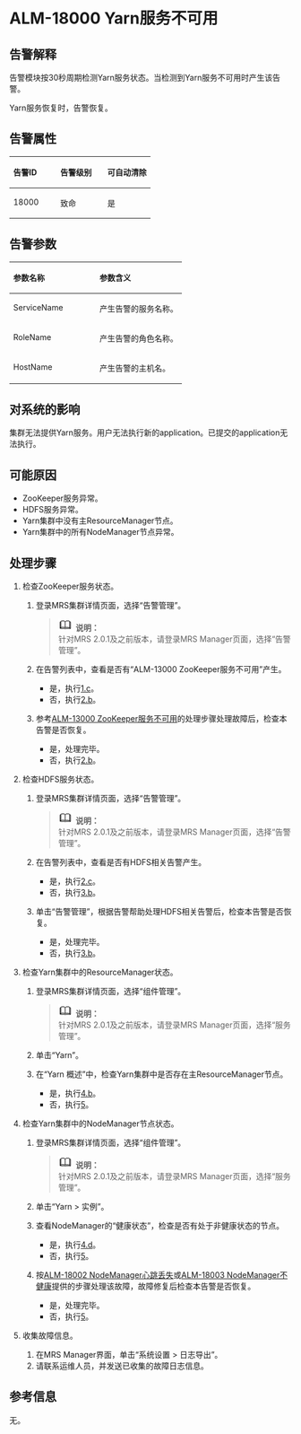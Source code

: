 # ALM-18000 Yarn服务不可用<a name="ZH-CN_TOPIC_0191883106"></a>

## 告警解释<a name="zh-cn_topic_0191813947_section66621782"></a>

告警模块按30秒周期检测Yarn服务状态。当检测到Yarn服务不可用时产生该告警。

Yarn服务恢复时，告警恢复。

## 告警属性<a name="zh-cn_topic_0191813947_section62725128"></a>

<a name="zh-cn_topic_0191813947_table17937528"></a>
<table><thead align="left"><tr id="zh-cn_topic_0191813947_row57980147"><th class="cellrowborder" valign="top" width="33.33333333333333%" id="mcps1.1.4.1.1"><p id="zh-cn_topic_0191813947_p65880360"><a name="zh-cn_topic_0191813947_p65880360"></a><a name="zh-cn_topic_0191813947_p65880360"></a>告警ID</p>
</th>
<th class="cellrowborder" valign="top" width="33.33333333333333%" id="mcps1.1.4.1.2"><p id="zh-cn_topic_0191813947_p34708966"><a name="zh-cn_topic_0191813947_p34708966"></a><a name="zh-cn_topic_0191813947_p34708966"></a>告警级别</p>
</th>
<th class="cellrowborder" valign="top" width="33.33333333333333%" id="mcps1.1.4.1.3"><p id="zh-cn_topic_0191813947_p59962836"><a name="zh-cn_topic_0191813947_p59962836"></a><a name="zh-cn_topic_0191813947_p59962836"></a>可自动清除</p>
</th>
</tr>
</thead>
<tbody><tr id="zh-cn_topic_0191813947_row25151514"><td class="cellrowborder" valign="top" width="33.33333333333333%" headers="mcps1.1.4.1.1 "><p id="zh-cn_topic_0191813947_p24006753"><a name="zh-cn_topic_0191813947_p24006753"></a><a name="zh-cn_topic_0191813947_p24006753"></a>18000</p>
</td>
<td class="cellrowborder" valign="top" width="33.33333333333333%" headers="mcps1.1.4.1.2 "><p id="zh-cn_topic_0191813947_p65498832"><a name="zh-cn_topic_0191813947_p65498832"></a><a name="zh-cn_topic_0191813947_p65498832"></a>致命</p>
</td>
<td class="cellrowborder" valign="top" width="33.33333333333333%" headers="mcps1.1.4.1.3 "><p id="zh-cn_topic_0191813947_p3805200"><a name="zh-cn_topic_0191813947_p3805200"></a><a name="zh-cn_topic_0191813947_p3805200"></a>是</p>
</td>
</tr>
</tbody>
</table>

## 告警参数<a name="zh-cn_topic_0191813947_section27655246"></a>

<a name="zh-cn_topic_0191813947_table39785801"></a>
<table><thead align="left"><tr id="zh-cn_topic_0191813947_row31767774"><th class="cellrowborder" valign="top" width="50%" id="mcps1.1.3.1.1"><p id="zh-cn_topic_0191813947_p23052927"><a name="zh-cn_topic_0191813947_p23052927"></a><a name="zh-cn_topic_0191813947_p23052927"></a>参数名称</p>
</th>
<th class="cellrowborder" valign="top" width="50%" id="mcps1.1.3.1.2"><p id="zh-cn_topic_0191813947_p55347837"><a name="zh-cn_topic_0191813947_p55347837"></a><a name="zh-cn_topic_0191813947_p55347837"></a>参数含义</p>
</th>
</tr>
</thead>
<tbody><tr id="zh-cn_topic_0191813947_row53989823"><td class="cellrowborder" valign="top" width="50%" headers="mcps1.1.3.1.1 "><p id="zh-cn_topic_0191813947_p11099566"><a name="zh-cn_topic_0191813947_p11099566"></a><a name="zh-cn_topic_0191813947_p11099566"></a>ServiceName</p>
</td>
<td class="cellrowborder" valign="top" width="50%" headers="mcps1.1.3.1.2 "><p id="zh-cn_topic_0191813947_p26649649"><a name="zh-cn_topic_0191813947_p26649649"></a><a name="zh-cn_topic_0191813947_p26649649"></a>产生告警的服务名称。</p>
</td>
</tr>
<tr id="zh-cn_topic_0191813947_row38520254"><td class="cellrowborder" valign="top" width="50%" headers="mcps1.1.3.1.1 "><p id="zh-cn_topic_0191813947_p33132859"><a name="zh-cn_topic_0191813947_p33132859"></a><a name="zh-cn_topic_0191813947_p33132859"></a>RoleName</p>
</td>
<td class="cellrowborder" valign="top" width="50%" headers="mcps1.1.3.1.2 "><p id="zh-cn_topic_0191813947_p66515904"><a name="zh-cn_topic_0191813947_p66515904"></a><a name="zh-cn_topic_0191813947_p66515904"></a>产生告警的角色名称。</p>
</td>
</tr>
<tr id="zh-cn_topic_0191813947_row61772230"><td class="cellrowborder" valign="top" width="50%" headers="mcps1.1.3.1.1 "><p id="zh-cn_topic_0191813947_p37494699"><a name="zh-cn_topic_0191813947_p37494699"></a><a name="zh-cn_topic_0191813947_p37494699"></a>HostName</p>
</td>
<td class="cellrowborder" valign="top" width="50%" headers="mcps1.1.3.1.2 "><p id="zh-cn_topic_0191813947_p17171756"><a name="zh-cn_topic_0191813947_p17171756"></a><a name="zh-cn_topic_0191813947_p17171756"></a>产生告警的主机名。</p>
</td>
</tr>
</tbody>
</table>

## 对系统的影响<a name="zh-cn_topic_0191813947_section47570623"></a>

集群无法提供Yarn服务。用户无法执行新的application。已提交的application无法执行。

## 可能原因<a name="zh-cn_topic_0191813947_section25482430"></a>

-   ZooKeeper服务异常。
-   HDFS服务异常。
-   Yarn集群中没有主ResourceManager节点。
-   Yarn集群中的所有NodeManager节点异常。

## 处理步骤<a name="zh-cn_topic_0191813947_section28015283"></a>

1.  检查ZooKeeper服务状态。
    1.  登录MRS集群详情页面，选择“告警管理”。

        >![](public_sys-resources/icon-note.gif) **说明：**   
        >针对MRS 2.0.1及之前版本，请登录MRS Manager页面，选择“告警管理”。  

    2.  在告警列表中，查看是否有“ALM-13000 ZooKeeper服务不可用”产生。
        -   是，执行[1.c](#zh-cn_topic_0191813947_aalm-18000_mmccppss_ss2)。
        -   否，执行[2.b](#zh-cn_topic_0191813947_aalm-18000_mmccppss_ss3)。

    3.  <a name="zh-cn_topic_0191813947_aalm-18000_mmccppss_ss2"></a>参考[ALM-13000 ZooKeeper服务不可用](ALM-13000-ZooKeeper服务不可用.md#ZH-CN_TOPIC_0191883087)的处理步骤处理故障后，检查本告警是否恢复。
        -   是，处理完毕。
        -   否，执行[2.b](#zh-cn_topic_0191813947_aalm-18000_mmccppss_ss3)。

2.  检查HDFS服务状态。
    1.  登录MRS集群详情页面，选择“告警管理”。

        >![](public_sys-resources/icon-note.gif) **说明：**   
        >针对MRS 2.0.1及之前版本，请登录MRS Manager页面，选择“告警管理”。  

    2.  <a name="zh-cn_topic_0191813947_aalm-18000_mmccppss_ss3"></a>在告警列表中，查看是否有HDFS相关告警产生。
        -   是，执行[2.c](#zh-cn_topic_0191813947_aalm-18000_mmccppss_ss4)。
        -   否，执行[3.b](#zh-cn_topic_0191813947_aalm-18000_mmccppss_ss5)。

    3.  <a name="zh-cn_topic_0191813947_aalm-18000_mmccppss_ss4"></a>单击“告警管理”，根据告警帮助处理HDFS相关告警后，检查本告警是否恢复。
        -   是，处理完毕。
        -   否，执行[3.b](#zh-cn_topic_0191813947_aalm-18000_mmccppss_ss5)。

3.  检查Yarn集群中的ResourceManager状态。
    1.  登录MRS集群详情页面，选择“组件管理”。

        >![](public_sys-resources/icon-note.gif) **说明：**   
        >针对MRS 2.0.1及之前版本，请登录MRS Manager页面，选择“服务管理”。  

    2.  <a name="zh-cn_topic_0191813947_aalm-18000_mmccppss_ss5"></a>单击“Yarn”。
    3.  在“Yarn 概述”中，检查Yarn集群中是否存在主ResourceManager节点。
        -   是，执行[4.b](#zh-cn_topic_0191813947_step_5)。
        -   否，执行[5](#zh-cn_topic_0191813947_li572522141314)。

4.  检查Yarn集群中的NodeManager节点状态。
    1.  登录MRS集群详情页面，选择“组件管理”。

        >![](public_sys-resources/icon-note.gif) **说明：**   
        >针对MRS 2.0.1及之前版本，请登录MRS Manager页面，选择“服务管理”。  

    2.  <a name="zh-cn_topic_0191813947_step_5"></a>单击“Yarn \> 实例”。
    3.  查看NodeManager的“健康状态”，检查是否有处于非健康状态的节点。
        -   是，执行[4.d](#zh-cn_topic_0191813947_aalm-18000_mmccppss_step_7)。
        -   否，执行[5](#zh-cn_topic_0191813947_li572522141314)。

    4.  <a name="zh-cn_topic_0191813947_aalm-18000_mmccppss_step_7"></a>按[ALM-18002 NodeManager心跳丢失](ALM-18002-NodeManager心跳丢失.md#ZH-CN_TOPIC_0191883107)或[ALM-18003 NodeManager不健康](ALM-18003-NodeManager不健康.md#ZH-CN_TOPIC_0191883108)提供的步骤处理该故障，故障修复后检查本告警是否恢复。
        -   是，处理完毕。
        -   否，执行[5](#zh-cn_topic_0191813947_li572522141314)。

5.  <a name="zh-cn_topic_0191813947_li572522141314"></a>收集故障信息。
    1.  在MRS Manager界面，单击“系统设置 \> 日志导出”。
    2.  请联系运维人员，并发送已收集的故障日志信息。


## 参考信息<a name="zh-cn_topic_0191813947_section50810959"></a>

无。


